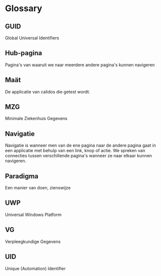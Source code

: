 # Glossary

## GUID

Global Universal Identifiers

## Hub-pagina

Pagina's van waaruit we naar meerdere andere pagina's kunnen navigeren

## Maät

De applicatie van calidos die getest wordt. 

## MZG

Minimale Ziekenhuis Gegevens

## Navigatie

Navigatie is wanneer men van de ene pagina naar de andere pagina gaat in een applicatie met behulp van een link, knop of actie. We spreken van connecties tussen verschillende pagina's wanneer ze naar elkaar kunnen navigeren.

## Paradigma

Een manier van doen, zienswijze

## UWP

Universal Windows Platform

## VG

Verpleegkundige Gegevens

## UID

Unique (Automation) Identifier